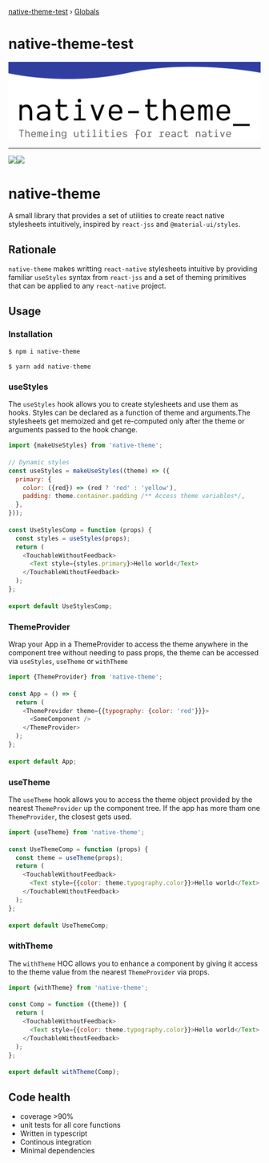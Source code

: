 [native-theme-test](README.md) › [Globals](globals.md)

# native-theme-test

<img src="https://raw.githubusercontent.com/CarlosBalladares/native-theme/master/assets/cb-native-theme2.png?token=ADRAE2G4MBHKDEGSP27B2ZC63UWOU">
<hr/>

<img src="https://github.com/carlosballadares/native-theme/workflows/CI/badge.svg"><img src="https://img.shields.io/npm/l/native-theme">

# native-theme

A small library that provides a set of utilities to create react native stylesheets intuitively, inspired by `react-jss` and `@material-ui/styles`.

## Rationale

`native-theme` makes writting `react-native` stylesheets intuitive by providing familiar `useStyles` syntax from `react-jss` and a set of theming primitives that can be applied to any `react-native` project.

## Usage

### Installation
```
$ npm i native-theme
```
```
$ yarn add native-theme
```

### useStyles

The `useStyles` hook allows you to create stylesheets and use them as hooks.
Styles can be declared as a function of theme and arguments.The stylesheets get memoized and get re-computed only after the theme or arguments passed to the hook change.

```javascript
import {makeUseStyles} from 'native-theme';

// Dynamic styles
const useStyles = makeUseStyles((theme) => ({
  primary: {
    color: ({red}) => (red ? 'red' : 'yellow'),
    padding: theme.container.padding /** Access theme variables*/,
  },
}));

const UseStylesComp = function (props) {
  const styles = useStyles(props);
  return (
    <TouchableWithoutFeedback>
      <Text style={styles.primary}>Hello world</Text>
    </TouchableWithoutFeedback>
  );
};

export default UseStylesComp;
```

### ThemeProvider

Wrap your App in a ThemeProvider to access the theme anywhere in the component tree without needing to pass props, the theme can be accessed via `useStyles`, `useTheme` or `withTheme`

```javascript
import {ThemeProvider} from 'native-theme';

const App = () => {
  return (
    <ThemeProvider theme={{typography: {color: 'red'}}}>
      <SomeComponent />
    </ThemeProvider>
  );
};

export default App;
```

### useTheme

The `useTheme` hook allows you to access the theme object provided by the nearest `ThemeProvider` up the component tree. If the app has more tham one `ThemeProvider`, the closest gets used.

```javascript
import {useTheme} from 'native-theme';

const UseThemeComp = function (props) {
  const theme = useTheme(props);
  return (
    <TouchableWithoutFeedback>
      <Text style={{color: theme.typography.color}}>Hello world</Text>
    </TouchableWithoutFeedback>
  );
};

export default UseThemeComp;
```

### withTheme

The `withTheme` HOC allows you to enhance a component by giving it access to the theme value from the nearest `ThemeProvider` via props.

```javascript
import {withTheme} from 'native-theme';

const Comp = function ({theme}) {
  return (
    <TouchableWithoutFeedback>
      <Text style={{color: theme.typography.color}}>Hello world</Text>
    </TouchableWithoutFeedback>
  );
};

export default withTheme(Comp);
```

## Code health

- coverage >90%
- unit tests for all core functions
- Written in typescript
- Continous integration
- Minimal dependencies
